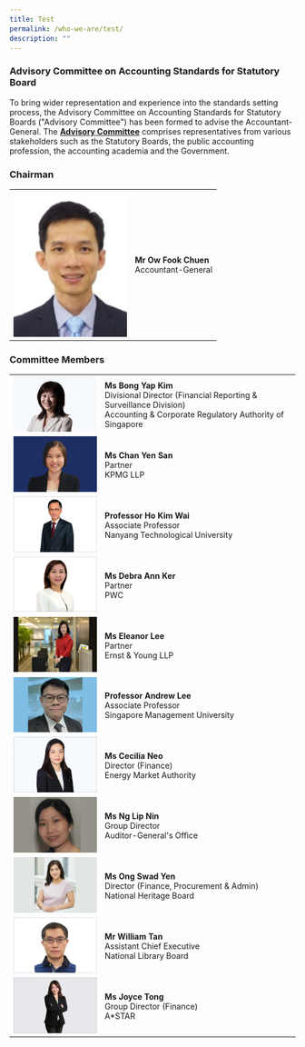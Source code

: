 ```yaml
---
title: Test
permalink: /who-we-are/test/
description: ""
---
```

### Advisory Committee on Accounting Standards for Statutory Board

  
	
To bring wider representation and experience into the standards setting process, the Advisory Committee on Accounting Standards for Statutory Boards ("Advisory Committee") has been formed to advise the Accountant-General. The **[Advisory Committee](/who-we-are/objectives-of-advisory-committee/)** comprises representatives from various stakeholders such as the Statutory Boards, the public accounting profession, the accounting academia and the Government.

### **Chairman**

|  |  |
| -------- | -------- |
|<img src="/images/Images/Default%20Source/Who%20We%20Are/ow-fook-chuen-1.jpg" alt="Mr Ow Fook Chuen" style="width:200px;height:auto;object-fit:cover;">|**Mr Ow Fook Chuen**<br>Accountant-General|

### **Committee Members**

|  |  |
| -------- | -------- | 
|<img src="/images/Images/Default%20Source/Who%20We%20Are/Bong-Yap-Kim-20230321.jpg" alt="Ms Bong Yap Kim" style="width:200px;height:auto;object-fit:cover;">|**Ms Bong Yap Kim**<br>Divisional Director (Financial Reporting & Surveillance Division)<br>Accounting & Corporate Regulatory Authority of Singapore  |
|<img src="/images/Images/Default%20Source/Who%20We%20Are/chan-yen-san-20230320_1.jpg" alt="Ms Chan Yen San" style="width:200px;height:auto;object-fit:cover;">| **Ms Chan Yen San** <br> Partner  <br>KPMG LLP|
|<img src="/images/Images/Default%20Source/Who%20We%20Are/ho-kim-wai-20230321-1.jpg" alt="Professor Ho Kim Wai" style="width:200px;height:auto;object-fit:cover;">|**Professor Ho Kim Wai**<br>Associate Professor<br>Nanyang Technological University|
|<img src="/images/Images/Default%20Source/Who%20We%20Are/debra-ann-ker-20230321.jpg" alt="Ms Debra Ann Ker" style="width:200px;height:auto;object-fit:cover;">|**Ms Debra Ann Ker**<br>Partner<br>PWC|
|<img src="/images/Images/Default%20Source/Who%20We%20Are/eleanor-lee-20230320_1.jpg" alt="Ms Eleanor Lee" style="width:200px;height:auto;object-fit:cover;">|**Ms Eleanor Lee**<br>Partner<br>Ernst & Young LLP|
|<img src="/images/Images/Default%20Source/Who%20We%20Are/andrew-lee-20230320_1.jpg" alt="Professor Andrew Lee" style="width:200px;height:auto;object-fit:cover;">|**Professor Andrew Lee**<br>Associate Professor<br>Singapore Management University|
|<img src="/images/Images/Default%20Source/Who%20We%20Are/cecilia-neo_corporate-photo_sep-2022-20230321.jpg" alt="Ms Cecilia Neo" style="width:200px;height:auto;object-fit:cover;">|**Ms Cecilia Neo**<br>Director (Finance)<br>Energy Market Authority|
|<img src="/images/Images/Default%20Source/Who%20We%20Are/ng-lip-nin-20230320.jpg" alt="Ms Ng Lip Nin" style="width:200px;height:auto;object-fit:cover;">|**Ms Ng Lip Nin**<br>Group Director<br>Auditor-General's Office|
|<img src="/images/Images/Default%20Source/Who%20We%20Are/ms-ong-swad-wen-20230320.jpg" alt="Ms Ong Swad Yen" style="width:200px;height:auto;object-fit:cover;">|**Ms Ong Swad Yen**<br>Director (Finance, Procurement & Admin)<br>National Heritage Board|
|<img src="/images/Images/Default%20Source/Who%20We%20Are/mr-william-tan-20230321.jpg" alt="Mr William Tan" style="width:200px;height:auto;object-fit:cover;">|**Mr William Tan**<br>Assistant Chief Executive<br>National Library Board|
|<img src="/images/Images/Default%20Source/Who%20We%20Are/joyce-tong-20230321.jpg" alt="Ms Joyce Tong" style="width:200px;height:auto;object-fit:cover;">|**Ms Joyce Tong**<br>Group Director (Finance)<br>A\*STAR|